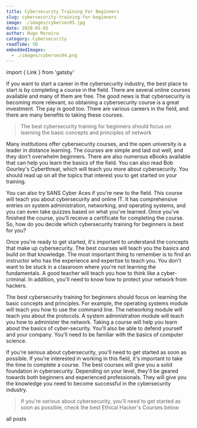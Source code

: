 ```yaml
---
title: Cybersecurity Training For Beginners
slug: cybersecurity-training-for-beginners
image: ./images/cybersec05.jpg
date: 2020-05-02
author: Hugo Moreira
category: Cybersecurity
readTime: 50
embeddedImages:
  - ./images/cybersec04.png
---
```


import { Link } from 'gatsby'

If you want to start a career in the cybersecurity industry, the best place to start
is by completing a course in the field. There are several online courses available
and many of them are free. The good news is that cybersecurity is becoming more relevant,
so obtaining a cybersecurity course is a great investment. The pay is good too. There
are various careers in the field, and there are many benefits to taking these courses.

<blockquote>
  The best cybersecurity training for beginners should focus on learning the
  basic concepts and principles of network
</blockquote>

Many institutions offer cybersecurity courses, and the open university is a leader in distance learning. The courses are simple and laid out well, and they don't overwhelm beginners. There are also numerous eBooks available that can help you learn the basics of the field. You can also read Bob Gourley's Cyberthreat, which will teach you more about cybersecurity. You should read up on all the topics that interest you to get started on your training.

You can also try SANS Cyber Aces if you're new to the field. This course will teach you about cybersecurity and online IT. It has comprehensive entries on system administration, networking, and operating systems, and you can even take quizzes based on what you've learned. Once you've finished the course, you'll receive a certificate for completing the course. So, how do you decide which cybersecurity training for beginners is best for you?

Once you're ready to get started, it's important to understand the concepts that make up cybersecurity. The best courses will teach you the basics and build on that knowledge. The most important thing to remember is to find an instructor who has the experience and expertise to teach you. You don't want to be stuck in a classroom where you're not learning the fundamentals. A good teacher will teach you how to think like a cyber-criminal. In addition, you'll need to know how to protect your network from hackers.

The best cybersecurity training for beginners should focus on learning the basic concepts and principles. For example, the operating systems module will teach you how to use the command line. The networking module will teach you about the protocols. A system administration module will teach you how to administer the network. Taking a course will help you learn about the basics of cyber-security. You'll also be able to defend yourself and your company. You'll need to be familiar with the basics of computer science.

If you're serious about cybersecurity, you'll need to get started as soon as possible. If you're interested in working in this field, it's important to take the time to complete a course. The best courses will give you a solid foundation in cybersecurity. Depending on your level, they'll be geared towards both beginners and experienced professionals. They will give you the knowledge you need to become successful in the cybersecurity industry.

<blockquote display="info">
  If you're serious about cybersecurity, you'll need to get started as soon as
  possible, check the best Ethical Hacker's Courses below
</blockquote>

<Link to="/posts" className="btn center-btn">
  all posts
</Link>
